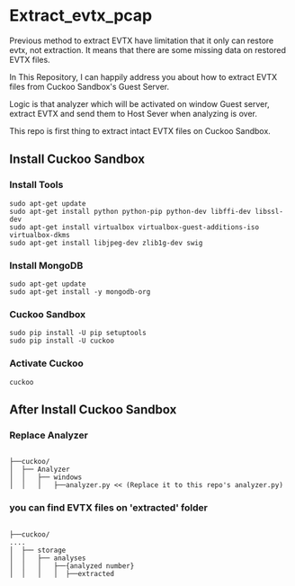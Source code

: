 # Extract_evtx_pcap

Previous method to extract EVTX have limitation that it only can restore evtx, not extraction. 
It means that there are some missing data on restored EVTX files.

In This Repository, I can happily address you about how to extract EVTX files from Cuckoo Sandbox's Guest Server.

Logic is that analyzer which will be activated on window Guest server, extract EVTX and send them to Host Sever when analyzing is over. 

This repo is first thing to extract intact EVTX files on Cuckoo Sandbox. 


## Install Cuckoo Sandbox 


### Install Tools
```shell
sudo apt-get update
sudo apt-get install python python-pip python-dev libffi-dev libssl-dev
sudo apt-get install virtualbox virtualbox-guest-additions-iso virtualbox-dkms
sudo apt-get install libjpeg-dev zlib1g-dev swig
```

### Install MongoDB

```shell
sudo apt-get update
sudo apt-get install -y mongodb-org
```

### Cuckoo Sandbox

```shell
sudo pip install -U pip setuptools
sudo pip install -U cuckoo
```


### Activate Cuckoo

```shell
cuckoo
```

## After Install Cuckoo Sandbox


### Replace Analyzer

```

├──cuckoo/
│  ├── Analyzer
│  │   ├── windows
│  │   │   ├──analyzer.py << (Replace it to this repo's analyzer.py)
```


### you can find EVTX files on 'extracted' folder

```

├──cuckoo/
....
│  ├── storage
│  │   ├── analyses
│  │   │   ├──{analyzed number}
│  │   │   │  ├──extracted
```
